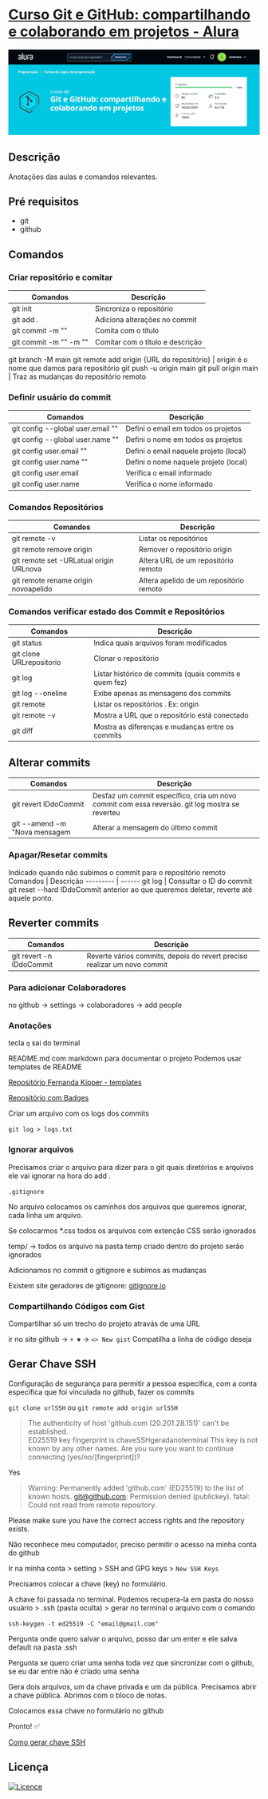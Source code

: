 <!-- 
# Título  

## Descrição
O que faz o app
Com o que ele foi construído 
Por que foi contruído

## Pré requisitos
  instalaçao node, git...

## Instrução de instalação
```bash
  npm install
```

## Instrução de uso
  Como utilizar o projeto em passos ou em bash. Podemos usar prints ou gifs

## Licença

### Permissão para uso comercial
### se inspirar
### Educacional
### Não comercial

## Contribuição

## Gitflow 
Quais padrões os dev podem seguir para contribuir

## badges

[![Licence](https://img.shields.io/github/license/Ileriayo/markdown-badges?style=for-the-badge)](./LICENSE) <br>
https://github.com/Ileriayo/markdown-badges/blob/master/README.md

## Contruibuidores  ou Owner (donos do projeto)
  reconhecimentos

Podemos usar templates de README
https://github.com/Fernanda-Kipper/Readme-Templates?tab=readme-ov-file 
-->

# [Curso Git e GitHub: compartilhando e colaborando em projetos - Alura](https://cursos.alura.com.br/course/git-github-compartilhando-colaborando-projetos)

![Imagem do curso](/img/img.jpg)


## Descrição
Anotações das aulas e comandos relevantes.

## Pré requisitos
  * git
  * github

## Comandos 

### Criar repositório e comitar

Comandos               | Descrição
---------              | ------
git init               | Sincroniza o repositório
git add .              | Adiciona alterações no commit
git commit -m ""       | Comita com o título
git commit -m "" -m "" | Comitar com o título e descrição
git branch -M main
git remote add origin {URL do repositório} | origin é o nome que damos para repositório
git push -u origin main
git pull origin main | Traz as mudanças do repositório remoto

### Definir usuário do commit

Comandos                          | Descrição
---------                         | ------
git config --global user.email "" | Defini o email em todos os projetos
git config --global user.name ""  | Defini o nome em todos os projetos
git config user.email ""  | Defini o email naquele projeto (local)
git config user.name ""  | Defini o nome naquele projeto (local)
git config user.email | Verifica o email informado
git config user.name | Verifica o nome informado

### Comandos Repositórios
Comandos                 | Descrição
---------                | ------
git remote -v            | Listar os repositórios
git remote remove origin | Remover o repositório origin
git remote set -URLatual origin URLnova | Altera URL de um repositório remoto
git remote rename origin novoapelido | Altera apelido de um repositório remoto

### Comandos verificar estado dos Commit e Repositórios
Comandos                 | Descrição
---------                | ------
git status               | Indica quais arquivos foram modificados
git clone URLrepositorio | Clonar o repositório
git log                  | Listar histórico de commits (quais commits e quem fez)
git log --oneline        | Exibe apenas as mensagens dos commits
git remote               | Listar os repositórios . Ex: origin
git remote -v            | Mostra a URL que o repositório está conectado
git diff                 | Mostra as diferenças e mudanças entre os commits


## Alterar commits
Comandos                 | Descrição
---------                | ------
git revert IDdoCommit    | Desfaz um commit específico, cria um novo commit com essa reversão. git log mostra se reverteu
git --amend -m "Nova mensagem | Alterar a mensagem do último commit 

### Apagar/Resetar commits
Indicado quando não subimos o commit para o repositório remoto
Comandos                 | Descrição
---------                | ------
git log    | Consultar o ID do commit
git reset --hard IDdoCommit anterior ao que queremos deletar, reverte até aquele ponto.

## Reverter commits
Comandos                 | Descrição
---------                | ------
git revert -n IDdoCommit | Reverte vários commits, depois do revert preciso realizar um novo commit

### Para adicionar Colaboradores
no github -> settings -> colaboradores -> add people

### Anotações
tecla `q`
sai do terminal

README.md com markdown para documentar o projeto
Podemos usar templates de README

[Repositório Fernanda Kipper - templates](https://github.com/Fernanda-Kipper/Readme-Templates?tab=readme-ov-file) 

[Repositório com Badges](https://github.com/Ileriayo/markdown-badges/blob/master/README.md)

Criar um arquivo com os logs dos commits

`git log > logs.txt`

### Ignorar arquivos

Precisamos criar o arquivo para dizer para o git quais diretórios e arquivos ele vai ignorar na hora do add .

`.gitignore`

No arquivo colocamos os caminhos dos arquivos que queremos ignorar, cada linha um arquivo.

Se colocarmos *.css todos os arquivos com extenção CSS serão ignorados

temp/ -> todos os arquivo na pasta temp criado dentro do projeto serão ignorados

Adicionamos no commit o gitignore e subimos as mudanças

Existem site geradores de gitignore: [gitignore.io](https://www.toptal.com/developers/gitignore/)

### Compartilhando Códigos com Gist

Compartilhar só um trecho do projeto atravás de uma URL

ir no site github -> `+ ▼` -> `<> New gist`
Compatilha a linha de código deseja 

## Gerar Chave SSH

Configuração de segurança para permitir a pessoa específica, com a conta específica que foi vinculada no github, fazer os commits

`git clone urlSSH` ou `git remote add origin urlSSH`

>The authenticity of host 'github.com (20.201.28.151)' can't be established.   
ED25519 key fingerprint is chaveSSHgeradanoterminal
This key is not known by any other names.
Are you sure you want to continue connecting (yes/no/[fingerprint])? 

Yes

> Warning: Permanently added 'github.com' (ED25519) to the list of known hosts.
git@github.com: Permission denied (publickey).
fatal: Could not read from remote repository.      

Please make sure you have the correct access rights
and the repository exists.

Não reconhece meu computador, preciso permitir o acesso na minha conta do github

Ir na minha conta > setting > SSH and GPG keys > `New SSH Keys`

Precisamos colocar a chave (key) no formulário.

A chave foi passada no terminal.
Podemos recupera-la em pasta do nosso usuário > .ssh (pasta oculta) > gerar no terminal o arquivo com o comando

`ssh-keygen -t ed25519 -C "email@gmail.com"`

Pergunta onde quero salvar o arquivo, posso dar um enter e ele salva default na pasta .ssh

Pergunta se quero criar uma senha toda vez que sincronizar com o github, se eu dar entre não é criado uma senha

Gera dois arquivos, um da chave privada e um da pública. Precisamos abrir a chave pública. Abrimos com o bloco de notas.

Colocamos essa chave no formulário no github

Pronto! ✅

[Como gerar chave SSH](https://docs.github.com/pt/authentication/connecting-to-github-with-ssh/generating-a-new-ssh-key-and-adding-it-to-the-ssh-agent)

## Licença
[![Licence](https://img.shields.io/github/license/Ileriayo/markdown-badges?style=for-the-badge)](./LICENSE) 
